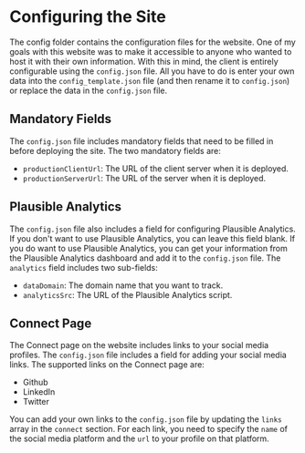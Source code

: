 # Configuring the Site
The config folder contains the configuration files for the website. One of my goals with this website was to make it accessible to anyone who wanted to host it with their own information. With this in mind, the client is entirely configurable using the `config.json` file. All you have to do is enter your own data into the `config_template.json` file (and then rename it to `config.json`) or replace the data in the `config.json` file.

## Mandatory Fields
The `config.json` file includes mandatory fields that need to be filled in before deploying the site. The two mandatory fields are:

- `productionClientUrl`: The URL of the client server when it is deployed.
- `productionServerUrl`: The URL of the server when it is deployed.

## Plausible Analytics

The `config.json` file also includes a field for configuring Plausible Analytics. If you don't want to use Plausible Analytics, you can leave this field blank. If you do want to use Plausible Analytics, you can get your information from the Plausible Analytics dashboard and add it to the `config.json` file. The `analytics` field includes two sub-fields:

- `dataDomain`: The domain name that you want to track.
- `analyticsSrc`: The URL of the Plausible Analytics script.

## Connect Page

The Connect page on the website includes links to your social media profiles. The `config.json` file includes a field for adding your social media links. The supported links on the Connect page are:

- Github
- LinkedIn
- Twitter

You can add your own links to the `config.json` file by updating the `links` array in the `connect` section. For each link, you need to specify the `name` of the social media platform and the `url` to your profile on that platform.